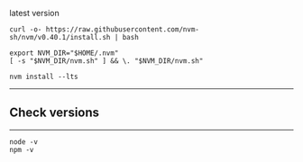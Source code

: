 latest version

```shell
curl -o- https://raw.githubusercontent.com/nvm-sh/nvm/v0.40.1/install.sh | bash
```

```shell
export NVM_DIR="$HOME/.nvm"
[ -s "$NVM_DIR/nvm.sh" ] && \. "$NVM_DIR/nvm.sh"
```

```shell
nvm install --lts
```
---

## Check versions
---
```shell
node -v
npm -v
```
